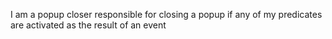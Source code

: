 I am a popup closer responsible for closing a popup if any of my predicates are activated as the result of an event